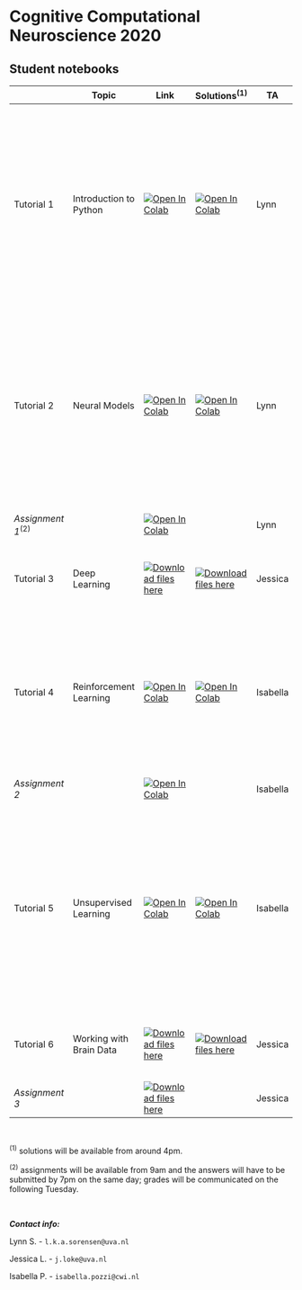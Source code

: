 # Cognitive Computational Neuroscience 2020

## Student notebooks

|   | Topic | Link | Solutions<sup>(1)</sup> | TA | Time slots | 
| - | --- | ---- | ---- | ---- | ---- |
| Tutorial 1 | Introduction to Python | [![Open In Colab](https://colab.research.google.com/assets/colab-badge.svg)](https://colab.research.google.com/drive/1wit8KPJ6V1PdDaj5EtbAYjhMNwHUZlfk?usp=sharing) | [![Open In Colab](https://colab.research.google.com/assets/colab-badge.svg)](https://colab.research.google.com/drive/1OIgcTkMW7X5cuWppxAdt9odVtjfXZ2nt?usp=sharing)| Lynn | <ul><li> 26/10 at 14:00-15:00 </li><li> 26/10 at 17:00-17:30 </li><li> 27/10 at 09:00-9:30 </li><li> 27/10 at 14:00-14:30 </li></ul>   |
| Tutorial 2 | Neural Models |[![Open In Colab](https://colab.research.google.com/assets/colab-badge.svg)](https://colab.research.google.com/drive/1Dnk3V1DWxoyohKYNem81uI-6i7j9lxQj?usp=sharing) | [![Open In Colab](https://colab.research.google.com/assets/colab-badge.svg)](https://colab.research.google.com/drive/1pdbzMdG1fgsKSaDMOekhYIvTIr3G9DZV?usp=sharing) | Lynn | <ul><li> 28/10 at 16:00-17:00 </li><li> 29/10 at 09:00-09:30 </li><li> 29/10 at 13:00-13:30 </li><li> 29/10 at 17:00-17:30 </li></ul> |
| *Assignment 1*<sup>(2)</sup>  |  |[![Open In Colab](https://colab.research.google.com/assets/colab-badge.svg)](https://colab.research.google.com/drive/1l_0REv60sAWqFef0J1YgCidXXIXKkWBV?usp=sharing) |  | Lynn | 30/10 at 09:00-09:15 |
| Tutorial 3 | Deep Learning | [![Download files here](https://img.shields.io/badge/-Download%20folder-red)](https://drive.google.com/drive/folders/1NmmcN2M-yZ31iBs8Wr0h7BIaiBBFLoWQ?usp=sharing)| [![Download files here](https://img.shields.io/badge/-Download%20folder-red)](https://drive.google.com/drive/folders/1NmmcN2M-yZ31iBs8Wr0h7BIaiBBFLoWQ?usp=sharing) | Jessica |<li> 02/11 at 14:00-16:00 </li><li> 03/11 at 15:00-15:30 </li>|
| Tutorial 4 | Reinforcement Learning | [![Open In Colab](https://colab.research.google.com/assets/colab-badge.svg)](https://colab.research.google.com/drive/17QzpvKPfykku5sLypMFIUcj0r77nWmGe?usp=sharing) | [![Open In Colab](https://colab.research.google.com/assets/colab-badge.svg)](https://colab.research.google.com/drive/1rk4D3wsnRrHBgOYIJDg23DJAq26uy2KW?usp=sharing)  | Isabella | <ul><li> 04/11 at 14:00-15:00 </li><li> 04/11 at 17:00-17:30 </li><li> 05/11 at 12:00-13:00 </li></ul> |
| *Assignment 2*  | | [![Open In Colab](https://colab.research.google.com/assets/colab-badge.svg)](https://colab.research.google.com/drive/1-nQ9Jc0-c8p2rAOPoOTGbCQTyI8YuBqk?usp=sharing) | | Isabella | 06/11 at 09:00-09:15 |
| Tutorial 5 | Unsupervised Learning |[![Open In Colab](https://colab.research.google.com/assets/colab-badge.svg)](https://colab.research.google.com/drive/1-xnnibzn-HJFEdbxFHs3E5ZK69HSMmms?usp=sharing) | [![Open In Colab](https://colab.research.google.com/assets/colab-badge.svg)](https://colab.research.google.com/drive/14KqvgcuSHdZaedmjHYoPgntPthmybYkY?usp=sharing) | Isabella | <ul><li> 09/11 at 13:00-13:30 </li><li> 09/11 at 17:00-17:30 </li><li> 10/11 at 12:00-12:30 </li><li> 10/11 at 16:00-16:30 </li></ul> |
| Tutorial 6 | Working with Brain Data | [![Download files here](https://img.shields.io/badge/-Download%20folder-red)](https://drive.google.com/drive/folders/1ZNfZM6vfDYl9hf6girSrNSJ9VUukEIWh?usp=sharing) | [![Download files here](https://img.shields.io/badge/-Download%20folder-red)](https://drive.google.com/drive/folders/1ZNfZM6vfDYl9hf6girSrNSJ9VUukEIWh?usp=sharing)| Jessica | <li> 11/11 at 15:00-17:00 </li> <li> 11/12 at 15:00-15:30 </li>
| *Assignment 3* | | [![Download files here](https://img.shields.io/badge/-Download%20folder-red)](https://drive.google.com/drive/folders/1bW8TH1WBuZmljFVoxrsiBnbgBf7RXdoZ?usp=sharing) | | Jessica | 13/11 at 09:00-09:15 |


<p>&nbsp;</p>

<sup>(1)</sup> solutions will be available from around 4pm.

<sup>(2)</sup> assignments will be available from 9am and the answers will have to be submitted by 7pm on the same day; grades will be communicated on the following Tuesday.

<p>&nbsp;</p>

***Contact info:*** 

Lynn S. - `l.k.a.sorensen@uva.nl`

Jessica L. - `j.loke@uva.nl`

Isabella P. - `isabella.pozzi@cwi.nl`

 
